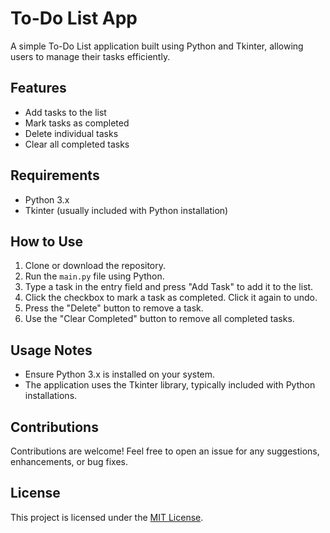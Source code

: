 # To-Do List App

A simple To-Do List application built using Python and Tkinter, allowing users to manage their tasks efficiently.

## Features

- Add tasks to the list
- Mark tasks as completed
- Delete individual tasks
- Clear all completed tasks

## Requirements

- Python 3.x
- Tkinter (usually included with Python installation)

## How to Use

1. Clone or download the repository.
2. Run the `main.py` file using Python.
3. Type a task in the entry field and press "Add Task" to add it to the list.
4. Click the checkbox to mark a task as completed. Click it again to undo.
5. Press the "Delete" button to remove a task.
6. Use the "Clear Completed" button to remove all completed tasks.

## Usage Notes

- Ensure Python 3.x is installed on your system.
- The application uses the Tkinter library, typically included with Python installations.

## Contributions

Contributions are welcome! Feel free to open an issue for any suggestions, enhancements, or bug fixes.

## License

This project is licensed under the [MIT License](LICENSE).
